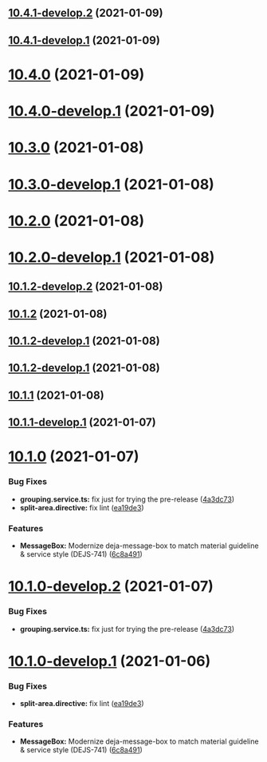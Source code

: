 ## [10.4.1-develop.2](https://github.com/DSI-HUG/dejajs-components/compare/v10.4.1-develop.1...v10.4.1-develop.2) (2021-01-09)

## [10.4.1-develop.1](https://github.com/DSI-HUG/dejajs-components/compare/v10.4.0...v10.4.1-develop.1) (2021-01-09)

# [10.4.0](https://github.com/DSI-HUG/dejajs-components/compare/v10.3.0...v10.4.0) (2021-01-09)

# [10.4.0-develop.1](https://github.com/DSI-HUG/dejajs-components/compare/v10.3.0...v10.4.0-develop.1) (2021-01-09)

# [10.3.0](https://github.com/DSI-HUG/dejajs-components/compare/v10.2.0...v10.3.0) (2021-01-08)

# [10.3.0-develop.1](https://github.com/DSI-HUG/dejajs-components/compare/v10.2.0...v10.3.0-develop.1) (2021-01-08)

# [10.2.0](https://github.com/DSI-HUG/dejajs-components/compare/v10.1.2...v10.2.0) (2021-01-08)

# [10.2.0-develop.1](https://github.com/DSI-HUG/dejajs-components/compare/v10.1.2...v10.2.0-develop.1) (2021-01-08)

## [10.1.2-develop.2](https://github.com/DSI-HUG/dejajs-components/compare/v10.1.2-develop.1...v10.1.2-develop.2) (2021-01-08)

## [10.1.2](https://github.com/DSI-HUG/dejajs-components/compare/v10.1.1...v10.1.2) (2021-01-08)

## [10.1.2-develop.1](https://github.com/DSI-HUG/dejajs-components/compare/v10.1.1...v10.1.2-develop.1) (2021-01-08)

## [10.1.2-develop.1](https://github.com/DSI-HUG/dejajs-components/compare/v10.1.1...v10.1.2-develop.1) (2021-01-08)

## [10.1.1](https://github.com/DSI-HUG/dejajs-components/compare/v10.1.0...v10.1.1) (2021-01-08)

## [10.1.1-develop.1](https://github.com/DSI-HUG/dejajs-components/compare/v10.1.0...v10.1.1-develop.1) (2021-01-07)

# [10.1.0](https://github.com/DSI-HUG/dejajs-components/compare/v10.0.1...v10.1.0) (2021-01-07)


### Bug Fixes

* **grouping.service.ts:** fix just for trying the pre-release ([4a3dc73](https://github.com/DSI-HUG/dejajs-components/commit/4a3dc7309be787e51fa8c56d23a846ace7160f63))
* **split-area.directive:** fix lint ([ea19de3](https://github.com/DSI-HUG/dejajs-components/commit/ea19de3195b0267cf598d346342de60e38bdb941))


### Features

* **MessageBox:** Modernize deja-message-box to match material guideline & service style (DEJS-741) ([6c8a491](https://github.com/DSI-HUG/dejajs-components/commit/6c8a491daa0b6d121fc6953af45754661376b8e2))

# [10.1.0-develop.2](https://github.com/DSI-HUG/dejajs-components/compare/v10.1.0-develop.1...v10.1.0-develop.2) (2021-01-07)


### Bug Fixes

* **grouping.service.ts:** fix just for trying the pre-release ([4a3dc73](https://github.com/DSI-HUG/dejajs-components/commit/4a3dc7309be787e51fa8c56d23a846ace7160f63))

# [10.1.0-develop.1](https://github.com/DSI-HUG/dejajs-components/compare/v10.0.1...v10.1.0-develop.1) (2021-01-06)


### Bug Fixes

* **split-area.directive:** fix lint ([ea19de3](https://github.com/DSI-HUG/dejajs-components/commit/ea19de3195b0267cf598d346342de60e38bdb941))


### Features

* **MessageBox:** Modernize deja-message-box to match material guideline & service style (DEJS-741) ([6c8a491](https://github.com/DSI-HUG/dejajs-components/commit/6c8a491daa0b6d121fc6953af45754661376b8e2))
